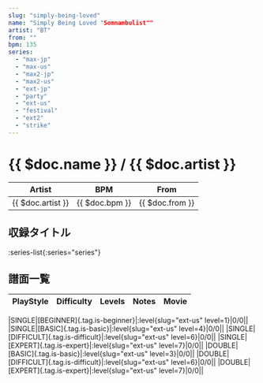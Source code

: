 ```yaml
---
slug: "simply-being-loved"
name: "Simply Being Loved "Somnambulist""
artist: "BT"
from: ""
bpm: 135
series:
  - "max-jp"
  - "max-us"
  - "max2-jp"
  - "max2-us"
  - "ext-jp"
  - "party"
  - "ext-us"
  - "festival"
  - "ext2"
  - "strike"
---
```


# {{ $doc.name }} / {{ $doc.artist }}

|Artist|BPM|From|
|------|---|----|
|{{ $doc.artist }}|{{ $doc.bpm }}|{{ $doc.from }}|

## 収録タイトル

:series-list{:series="series"}

## 譜面一覧

|PlayStyle|Difficulty|Levels|Notes|Movie|
|---------|----------|------|-----|-----|
<!-- ext-us -->
|SINGLE|[BEGINNER]{.tag.is-beginner}|:level{slug="ext-us" level=1}|0/0||
|SINGLE|[BASIC]{.tag.is-basic}|:level{slug="ext-us" level=4}|0/0||
|SINGLE|[DIFFICULT]{.tag.is-difficult}|:level{slug="ext-us" level=6}|0/0||
|SINGLE|[EXPERT]{.tag.is-expert}|:level{slug="ext-us" level=7}|0/0||
|DOUBLE|[BASIC]{.tag.is-basic}|:level{slug="ext-us" level=3}|0/0||
|DOUBLE|[DIFFICULT]{.tag.is-difficult}|:level{slug="ext-us" level=6}|0/0||
|DOUBLE|[EXPERT]{.tag.is-expert}|:level{slug="ext-us" level=7}|0/0||
